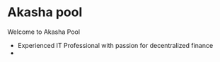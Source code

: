 # Akasha pool

Welcome to Akasha Pool

 - Experienced IT Professional with passion for decentralized finance
 - 
